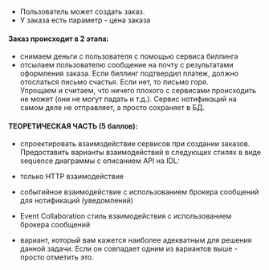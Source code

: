 - Пользователь может создать заказ.
- У заказа есть параметр - цена заказа

#### Заказ происходит в 2 этапа:
- снимаем деньги с пользователя с помощью сервиса биллинга
- отсылаем пользователю сообщение на почту с результатами оформления заказа. Если биллинг подтвердил платеж, должно отослаться письмо счастья. Если нет, то письмо горя.<br/>
Упрощаем и считаем, что ничего плохого с сервисами происходить не может (они не могут падать и т.д.). Сервис нотификаций на самом деле не отправляет, а просто сохраняет в БД.

#### ТЕОРЕТИЧЕСКАЯ ЧАСТЬ (5 баллов):
- спроектировать взаимодействие сервисов при создании заказов. Предоставить варианты взаимодействий в следующих стилях в виде sequence диаграммы с описанием API на IDL:

- только HTTP взаимодействие
- событийное взаимодействие с использованием брокера сообщений для нотификаций (уведомлений)
- Event Collaboration стиль взаимодействия с использованием брокера сообщений
- вариант, который вам кажется наиболее адекватным для решения данной задачи. Если он совпадает одним из вариантов выше - просто отметить это.